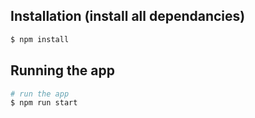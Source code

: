 ## Installation (install all dependancies)

```bash
$ npm install
```

## Running the app

```bash
# run the app
$ npm run start

```


